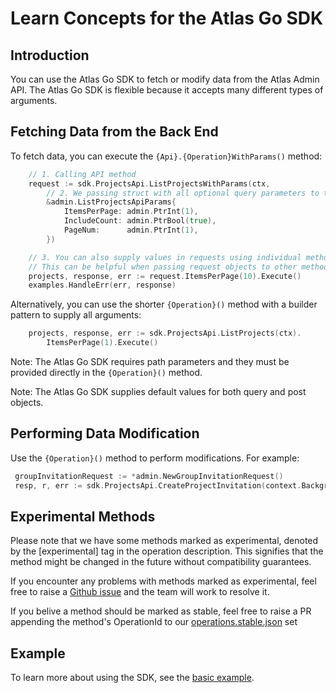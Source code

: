 # Learn Concepts for the Atlas Go SDK

## Introduction

You can use the Atlas Go SDK to fetch or modify data from the Atlas Admin API.
The Atlas Go SDK is flexible because it accepts many different types of arguments.

## Fetching Data from the Back End

To fetch data, you can execute the `{Api}.{Operation}WithParams()` method:

```go 
	// 1. Calling API method
	request := sdk.ProjectsApi.ListProjectsWithParams(ctx,
		// 2. We passing struct with all optional query parameters to the request
		&admin.ListProjectsApiParams{
			ItemsPerPage: admin.PtrInt(1),
			IncludeCount: admin.PtrBool(true),
			PageNum:      admin.PtrInt(1),
		})

	// 3. You can also supply values in requests using individual methods
	// This can be helpful when passing request objects to other methods. 
	projects, response, err := request.ItemsPerPage(10).Execute()
	examples.HandleErr(err, response)
```

Alternatively, you can use the shorter `{Operation}()` method with a builder pattern to supply all arguments:

```go
    projects, response, err := sdk.ProjectsApi.ListProjects(ctx).
	    ItemsPerPage(1).Execute()
```

Note: The Atlas Go SDK requires path parameters and they must be provided directly in the `{Operation}()` method.

Note: The Atlas Go SDK supplies default values for both query and post objects.


## Performing Data Modification

Use the `{Operation}()` method to perform modifications. For example:


```go
 groupInvitationRequest := *admin.NewGroupInvitationRequest() 
 resp, r, err := sdk.ProjectsApi.CreateProjectInvitation(context.Background(), groupId, &groupInvitationRequest).Execute()
```

## Experimental Methods

Please note that we have some methods marked as experimental, denoted by the [experimental] tag in the operation description. 
This signifies that the method might be changed in the future without compatibility guarantees.

If you encounter any problems with methods marked as experimental, feel free to raise a [Github issue](https://github.com/mongodb/atlas-sdk-go/issues/new/choose) and the team will work to resolve it.

If you belive a method should be marked as stable, feel free to raise a PR appending the method's OperationId to our [operations.stable.json](../tools/transformer/src/operations.stable.json) set

## Example

To learn more about using the SDK, see the [basic example](https://github.com/mongodb/atlas-sdk-go/blob/main/examples/basic/basic.go).
